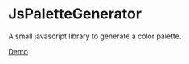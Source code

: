# JsPaletteGenerator
A small javascript library to generate a color palette.

[Demo](http://jsfiddle.net/jsrdescamps/wrL1zLza/)
